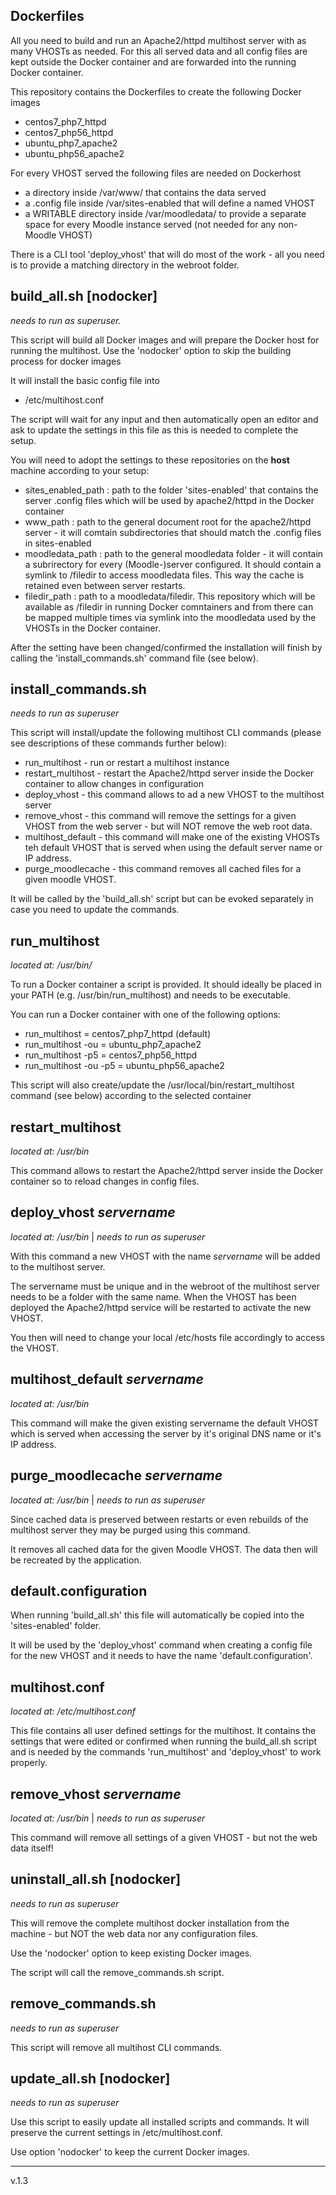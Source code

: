 Dockerfiles
-----------
All you need to build and run an Apache2/httpd multihost server with as many VHOSTs as needed.
For this all served data and all config files are kept outside the Docker container and are forwarded into the running Docker container.

This repository contains the Dockerfiles to create the following Docker images
 * centos7_php7_httpd
 * centos7_php56_httpd
 * ubuntu_php7_apache2
 * ubuntu_php56_apache2

For every VHOST served the following files are needed on Dockerhost
 * a directory inside /var/www/ that contains the data served
 * a .config file inside /var/sites-enabled that will define a named VHOST
 * a WRITABLE directory inside /var/moodledata/ to provide a separate space for every Moodle instance served (not needed for any non-Moodle VHOST)

There is a CLI tool 'deploy_vhost' that will do most of the work - all you need is to provide a matching directory in the webroot folder.

build_all.sh [nodocker]
-----------------------
<i>needs to run as superuser.</i>

This script will build all Docker images and will prepare the Docker host for running the multihost.
Use the 'nodocker' option to skip the building process for docker images

It will install the basic config file into
 * /etc/multihost.conf

The script will wait for any input and then automatically open an editor and ask to update the settings in this file as this is needed to complete the setup.

You will need to adopt the settings to these repositories on the <b>host</b> machine according to your setup:
 * sites_enabled_path	: path to the folder 'sites-enabled' that contains the server .config files which will be used by apache2/httpd in the Docker container
 * www_path		: path to the general document root for the apache2/httpd server - it will comtain subdirectories that should match the .config files in sites-enabled
 * moodledata_path	: path to the general moodledata folder - it will contain a subrirectory for every (Moodle-)server configured. It should contain a symlink to /filedir to access moodledata files. This way the cache is retained even between server restarts.
 * filedir_path		: path to a moodledata/filedir. This repository which will be available as /filedir in running Docker comntainers and from there can be mapped multiple times via symlink into the moodledata used by the VHOSTs in the Docker container.

After the setting have been changed/confirmed the installation will finish by calling the 'install_commands.sh' command file (see below).

install_commands.sh
-------------------
<i>needs to run as superuser</i>

This script will install/update the following multihost CLI commands (please see descriptions of these commands further below):
 * run_multihost - run or restart a multihost instance
 * restart_multihost - restart the Apache2/httpd server inside the Docker container to allow changes in configuration
 * deploy_vhost - this command allows to ad a new VHOST to the multihost server
 * remove_vhost - this command will remove the settings for a given VHOST from the web server - but will NOT remove the web root data.
 * multihost_default - this command will make one of the existing VHOSTs teh default VHOST that is served when using the default server name or IP address. 
 * purge_moodlecache - this command removes all cached files for a given moodle VHOST.

 It will be called by the 'build_all.sh' script but can be evoked separately in case you need to update the commands.

run_multihost
-------------
<i>located at: /usr/bin/</i>

To run a Docker container a script is provided. It should ideally be placed in your PATH (e.g. /usr/bin/run_multihost) and needs to be executable.

You can run a Docker container  with one of the following options:
 * run_multihost 		= centos7_php7_httpd (default)
 * run_multihost -ou 		= ubuntu_php7_apache2
 * run_multihost -p5 		= centos7_php56_httpd
 * run_multihost -ou -p5 	= ubuntu_php56_apache2 

This script will also create/update the /usr/local/bin/restart_multihost command (see below) according to the selected container

restart_multihost
----------------
<i>located at: /usr/bin</i>

This command allows to restart the Apache2/httpd server inside the Docker container so to reload changes in config files.

deploy_vhost <i>servername</i>
------------------------------
<i>located at: /usr/bin</i> | <i>needs to run as superuser</i>

With this command a new VHOST with the name <i>servername</i> will be added to the multihost server.

The servername must be unique and in the webroot of the multihost server needs to be a folder with the same name.
When the VHOST has been deployed the Apache2/httpd service will be restarted to activate the new VHOST. 

You then will need to change your local /etc/hosts file accordingly to access the VHOST.

multihost_default <i>servername</i>
-----------------------------------
<i>located at: /usr/bin</i>

This command will make the given existing servername the default VHOST which is served when accessing the server by it's original DNS name or it's IP address.

purge_moodlecache <i>servername</i>
-----------------------------------
<i>located at: /usr/bin</i> | <i>needs to run as superuser</i>

Since cached data is preserved between restarts or even rebuilds of the multihost server they may be purged using this command.

It removes all cached data for the given Moodle VHOST. The data then will be recreated by the application.

default.configuration
---------------------
When running 'build_all.sh' this file will automatically be copied into the 'sites-enabled' folder.

It will be used by the 'deploy_vhost' command when creating a config file for the new VHOST and it needs to have the name 'default.configuration'.

multihost.conf
--------------
<i>located at: /etc/multihost.conf</i>

This file contains all user defined settings for the multihost. It contains the settings that were edited or confirmed when running the build_all.sh script and is needed by the commands 'run_multihost' and 'deploy_vhost' to work properly.

remove_vhost <i>servername</i>
------------------------------
<i>located at: /usr/bin</i> | <i>needs to run as superuser</i>

This command will remove all settings of a given VHOST - but not the web data itself!

uninstall_all.sh [nodocker]
---------------------------
<i>needs to run as superuser</i>

This will remove the complete multihost docker installation from the machine - but NOT the web data nor any configuration files.

Use the 'nodocker' option to keep existing Docker images.

The script will call the remove_commands.sh script.

remove_commands.sh
------------------
<i>needs to run as superuser</i>

This script will remove all multihost CLI commands.

update_all.sh [nodocker]
------------------------
<i>needs to run as superuser</i>

Use this script to easily update all installed scripts and commands. It will preserve the current settings in /etc/multihost.conf.

Use option 'nodocker' to keep the current Docker images. 

----------------
v.1.3